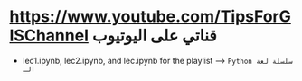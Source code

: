 
#  https://www.youtube.com/TipsForGISChannel قناتي على اليوتيوب  


* lec1.ipynb, lec2.ipynb, and lec.ipynb for the playlist --> ` Python سلسلة لغة الـ `
